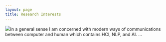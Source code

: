 ```yaml
---
layout: page
title: Research Interests
---
```


<img class="img-port" src="/public/images/sotothe.github.io">In a general sense I am concerned with modern ways of communications between computer and human which contains HCI, NLP, and AI.
...
